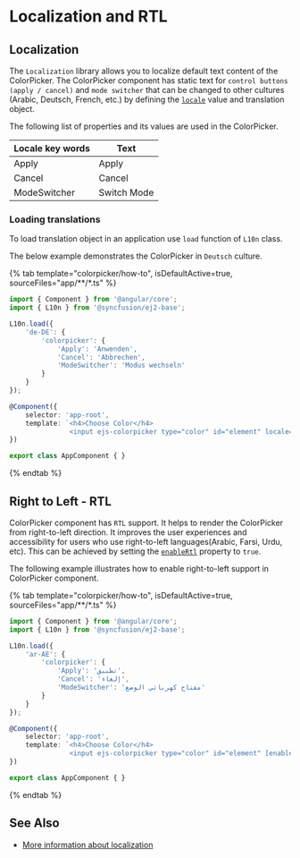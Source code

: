 # Localization and RTL

## Localization

The `Localization` library allows you to localize default text content of the
ColorPicker. The ColorPicker component has static text for `control buttons (apply / cancel)` and `mode switcher` that can be changed to other cultures (Arabic, Deutsch, French, etc.) by defining the
[`locale`](../api/color-picker#locale) value and translation object.

The following list of properties and its values are used in the ColorPicker.

Locale key words |Text
-----|-----
Apply |Apply
Cancel |Cancel
ModeSwitcher |Switch Mode

### Loading translations

To load translation object in an application use `load` function of `L10n` class.

The below example demonstrates the ColorPicker in `Deutsch` culture.

{% tab template="colorpicker/how-to", isDefaultActive=true, sourceFiles="app/**/*.ts" %}

```typescript
import { Component } from '@angular/core';
import { L10n } from '@syncfusion/ej2-base';

L10n.load({
    'de-DE': {
        'colorpicker': {
            'Apply': 'Anwenden',
            'Cancel': 'Abbrechen',
            'ModeSwitcher': 'Modus wechseln'
        }
    }
});

@Component({
    selector: 'app-root',
    template: `<h4>Choose Color</h4>
               <input ejs-colorpicker type="color" id="element" locale="de-DE" />`
})

export class AppComponent { }
```

{% endtab %}

## Right to Left - RTL

ColorPicker component has `RTL` support. It helps to render the ColorPicker from right-to-left direction.
It improves the user experiences and accessibility for users who use right-to-left languages(Arabic, Farsi, Urdu, etc). This can be achieved by setting the [`enableRtl`](../api/color-picker#enablertl) property to `true`.

The following example illustrates how to enable right-to-left support in ColorPicker component.

{% tab template="colorpicker/how-to", isDefaultActive=true, sourceFiles="app/**/*.ts" %}

```typescript
import { Component } from '@angular/core';
import { L10n } from '@syncfusion/ej2-base';

L10n.load({
    'ar-AE': {
        'colorpicker': {
            'Apply': 'تطبيق',
            'Cancel': 'إلغاء',
            'ModeSwitcher': 'مفتاح كهربائي الوضع'
        }
    }
});

@Component({
    selector: 'app-root',
    template: `<h4>Choose Color</h4>
               <input ejs-colorpicker type="color" id="element" [enableRtl]="true" locale="ar-AE" />`
})

export class AppComponent { }
```

{% endtab %}

## See Also

* [More information about localization](./../common/localization)